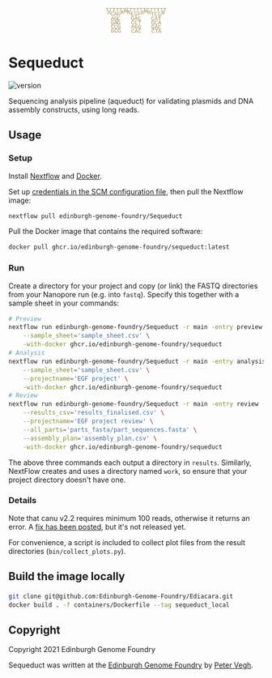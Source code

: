 <p align="center">
<img alt="Sequeduct logo" title="Sequeduct" src="images/logo.png" width="120">
</p>

# Sequeduct

![version](https://img.shields.io/badge/current_version-0.1.1-blue)

Sequencing analysis pipeline (aqueduct) for validating plasmids and DNA assembly constructs, using long reads.

## Usage

### Setup

Install [Nextflow](https://www.nextflow.io/) and [Docker](https://www.docker.com/).

Set up [credentials in the SCM configuration file](https://www.nextflow.io/docs/latest/sharing.html#github-credentials), then pull the Nextflow image:

```bash
nextflow pull edinburgh-genome-foundry/Sequeduct
```

Pull the Docker image that contains the required software:

```bash
docker pull ghcr.io/edinburgh-genome-foundry/sequeduct:latest
```

### Run

Create a directory for your project and copy (or link) the FASTQ directories from your Nanopore run (e.g. into `fastq`). Specify this together with a sample sheet in your commands:

```bash
# Preview
nextflow run edinburgh-genome-foundry/Sequeduct -r main -entry preview --fastq_dir='fastq' --reference_dir='genbank' \
    --sample_sheet='sample_sheet.csv' \
    -with-docker ghcr.io/edinburgh-genome-foundry/sequeduct
# Analysis
nextflow run edinburgh-genome-foundry/Sequeduct -r main -entry analysis --fastq_dir='fastq' --reference_dir='genbank' \
    --sample_sheet='sample_sheet.csv' \
    --projectname='EGF project' \
    -with-docker ghcr.io/edinburgh-genome-foundry/sequeduct
# Review
nextflow run edinburgh-genome-foundry/Sequeduct -r main -entry review --reference_dir='genbank' \
    --results_csv='results_finalised.csv' \
    --projectname='EGF project review' \
    --all_parts='parts_fasta/part_sequences.fasta' \
    --assembly_plan='assembly_plan.csv' \
    -with-docker ghcr.io/edinburgh-genome-foundry/sequeduct
```

The above three commands each output a directory in `results`. Similarly, NextFlow creates and uses a directory named `work`, so ensure that your project directory doesn't have one.

### Details

Note that canu v2.2 requires minimum 100 reads, otherwise it returns an error. A [fix has been posted](https://github.com/marbl/canu/issues/2035), but it's not released yet.

For convenience, a script is included to collect plot files from the result directories (`bin/collect_plots.py`).

## Build the image locally

```bash
git clone git@github.com:Edinburgh-Genome-Foundry/Ediacara.git
docker build . -f containers/Dockerfile --tag sequeduct_local
```

## Copyright

Copyright 2021 Edinburgh Genome Foundry

Sequeduct was written at the [Edinburgh Genome Foundry](https://edinburgh-genome-foundry.github.io/)
by [Peter Vegh](https://github.com/veghp).
